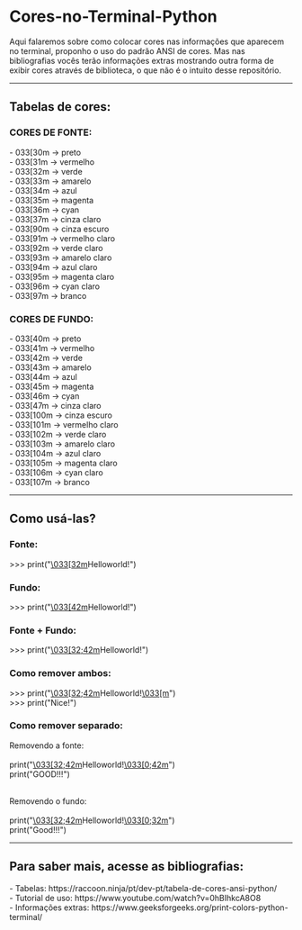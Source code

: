 # Cores-no-Terminal-Python
Aqui falaremos sobre como colocar cores nas informações que aparecem no terminal, 
proponho o uso do padrão ANSI de cores. Mas nas bibliografias vocês terão informações extras
mostrando outra forma de exibir cores através de biblioteca, o que não é o intuito desse repositório.
<hr>
<h2> Tabelas de cores: </h2>
<h3>CORES DE FONTE:</h3>
- 033[30m -> preto <br>
- 033[31m -> vermelho <br>
- 033[32m -> verde <br>
- 033[33m -> amarelo <br>
- 033[34m -> azul <br>
- 033[35m -> magenta <br>
- 033[36m -> cyan <br>
- 033[37m -> cinza claro <br>
- 033[90m -> cinza escuro <br>
- 033[91m -> vermelho claro <br>
- 033[92m -> verde claro <br>
- 033[93m -> amarelo claro <br>
- 033[94m -> azul claro <br>
- 033[95m -> magenta claro <br>
- 033[96m -> cyan claro <br>
- 033[97m -> branco <br>

<h3>CORES DE FUNDO: </h3>
- 033[40m  -> preto<br>
- 033[41m  -> vermelho<br>
- 033[42m  -> verde<br>
- 033[43m  -> amarelo<br>
- 033[44m  -> azul<br>
- 033[45m  -> magenta<br>
- 033[46m  -> cyan<br>
- 033[47m  -> cinza claro<br>
- 033[100m -> cinza escuro<br>
- 033[101m -> vermelho claro<br>
- 033[102m -> verde claro<br>
- 033[103m -> amarelo claro<br>
- 033[104m -> azul claro<br>
- 033[105m -> magenta claro<br>
- 033[106m -> cyan claro<br>
- 033[107m -> branco<br>

<hr>
<h2>Como usá-las?</h2>
<h3> Fonte: </h3>
>>> print("<a href="">\033[32m</a>Helloworld!")
<h3> Fundo: </h3>
>>> print("<a href="">\033[42m</a>Helloworld!")
<h3> Fonte + Fundo: </h3>
>>> print("<a href="">\033[32;42m</a>Helloworld!")
<h3> Como remover ambos: </h3>
>>> print("<a href="">\033[32;42m</a>Helloworld!<a href="">\033[m</a>")<br>
>>> print("Nice!")
<h3> Como remover separado: </h3>
Removendo a fonte:<br><br>
print("<a href="">\033[32;42m</a>Helloworld!<a href="">\033[0;42m</a>")<br>
print("GOOD!!!")<br><br>

Removendo o fundo: <br><br>
print("<a href="">\033[32;42m</a>Helloworld!<a href="">\033[0;32m</a>")<br>
print("Good!!!")<br>

<hr>
<h2> Para saber mais, acesse as bibliografias: </h2>
- Tabelas: https://raccoon.ninja/pt/dev-pt/tabela-de-cores-ansi-python/ <br>
- Tutorial de uso: https://www.youtube.com/watch?v=0hBIhkcA8O8 <br>
- Informações extras: https://www.geeksforgeeks.org/print-colors-python-terminal/
